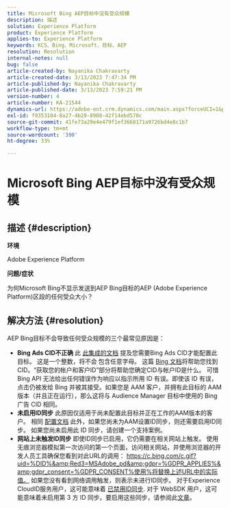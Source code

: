 ```yaml
---
title: Microsoft Bing AEP目标中没有受众规模
description: 描述
solution: Experience Platform
product: Experience Platform
applies-to: Experience Platform
keywords: KCS、Bing、Microsoft、目标、AEP
resolution: Resolution
internal-notes: null
bug: false
article-created-by: Nayanika Chakravarty
article-created-date: 3/13/2023 7:47:34 PM
article-published-by: Nayanika Chakravarty
article-published-date: 3/13/2023 7:59:21 PM
version-number: 4
article-number: KA-21544
dynamics-url: https://adobe-ent.crm.dynamics.com/main.aspx?forceUCI=1&pagetype=entityrecord&etn=knowledgearticle&id=c3cda4e3-d7c1-ed11-83ff-6045bd0065b6
exl-id: f9353184-8a27-4b29-8908-42f14ebd570c
source-git-commit: 41fe73a29e4e479f1ef3668171a9726bd4e8c1b7
workflow-type: tm+mt
source-wordcount: '390'
ht-degree: 33%

---
```


# Microsoft Bing AEP目标中没有受众规模

## 描述 {#description}


<b>环境</b>

Adobe Experience Platform

<b>问题/症状</b>

为何Microsoft Bing不显示发送到AEP Bing目标的AEP (Adobe Experience Platform)区段的任何受众大小？


## 解决方法 {#resolution}


AEP Bing目标不会导致任何受众规模的三个最常见原因是：

- <b>Bing Ads CID不正确</b>    此 [此集成的文档](https://experienceleague.adobe.com/docs/experience-platform/destinations/catalog/advertising/bing.html?lang=en) 提及您需要Bing Ads CID才能配置此目标。 这是一个整数，将不会<b> </b>包含任意字母。 这篇 [Bing 文档](https://learn.microsoft.com/en-us/advertising/guides/get-started?view=bingads-13)将帮助您找到 CID。“获取您的帐户和客户ID”部分将帮助您确定CID与帐户ID是什么。
可惜 Bing API 无法给出任何错误作为响应以指示所用 ID 有误。即使该 ID 有误，点击仍被发给 Bing 并被其接受。如果您是 AAM 客户，并拥有此目标的 AAM 版本（并且正在运行），那么这将与 Audience Manager 目标中使用的 Bing 广告 CID 相同。
- <b>未启用ID同步</b>    此原因仅适用于尚未配置此目标并正在工作的AAM版本的客户。 相同 [配置文档](https://experienceleague.adobe.com/docs/experience-platform/destinations/catalog/advertising/bing.html?lang=en) 此外，如果您尚未为AAM设置ID同步，则还需要启用ID同步。 如果您尚未启用此 ID 同步，请创建一个支持案例。
- <b>网站上未触发ID同步</b>
即使ID同步已启用，它仍需要在相关网站上触发。 使用无痕浏览器模拟第一次访问的第一个页面，访问相关网站，并使用浏览器的开发人员工具确保您看到对此URL的调用： https://c.bing.com/c.gif?uid=%DID%&amp;Red3=MSAdobe_pd&amp;gdpr=%GDPR_APPLIES%&amp;gdpr_consent=%GDPR_CONSENT%使用%将替换上述URL中的实际值。
如果您没有看到网络调用触发，则表示未进行ID同步。 对于Experience CloudID服务用户，这可能意味着 [已禁用ID同步](https://experienceleague.adobe.com/docs/id-service/using/id-service-api/configurations/disableidsync.html?lang=en). 对于 WebSDK 用户，这可能意味着未启用第 3 方 ID 同步。要启用这些同步，请参阅此[文章](https://experienceleague.adobe.com/docs/experience-cloud-kcs/kbarticles/KA-20248.html?lang=en)。
